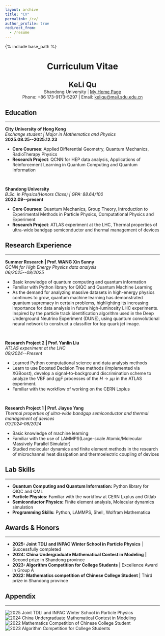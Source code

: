 ```yaml
---
layout: archive
title: "CV"
permalink: /cv/
author_profile: true
redirect_from:
  - /resume
---
```


{% include base_path %}



# <p align="center">Curriculum Vitae</p>

<p align="center">
  <strong><font size="+2">KeLi Qu</font></strong>
  <br>
  Shandong University | <a href="https://david71764.github.io/">My Home Page</a>
  <br>
  Phone: +86 173-9173-5297 | Email: <a href="mailto:keliqu@mail.sdu.edu.cn">keliqu@mail.sdu.edu.cn</a>
</p>

## Education
---
**City University of Hong Kong** \
*Exchange student | Major in Mathematics and Physics* \
**2025.08.25--2025.12.23**

* **Core Courses**: Applied Differential Geometry, Quantum Mechanics, RadioTherapy Physics
* **Research Project**: QCNN for HEP data analysis, Applications of Reinforcement Learning in Quantum Computing and Quantum Information

<br>

**Shandong University** \
*B.Sc. in Physics(Honors Class) | GPA: 88.64/100* \
**2022.09--present**

* **Core Courses**: Quantum Mechanics, Group Theory, Introduction to Experimental Methods in Particle Physics, Computational Physics and Experiment
* **Research Project**: ATLAS experiment at the LHC, Thermal properties of ultra-wide bandgap semiconductor and thermal management of devices

## Research Experience
---
**Summer Research | Prof. WANG Xin Sunny** \
*QCNN for High Energy Physics data analysis* \
*06/2025--08/2025*
* Basic knowledge of quantum computing and quantum information
* Familiar with Python library for QIQC and Quantum Machine Learning
* As the demand for analyzing massive datasets in high-energy physics continues to grow, quantum machine learning has demonstrated quantum supremacy in certain problems, highlighting its increasing importance for data analysis in future high-luminosity LHC experiments. Inspired by the particle track identification algorithm used in the Deep Underground Neutrino Experiment (DUNE), using quantum convolutional neural network to construct a classifier for top quark jet image.

<br>

**Research Project 2 | Prof. Yanlin Liu** \
*ATLAS experiment at the LHC* \
*09/2024--Present*
* Learned Python computational science and data analysis methods
* Learn to use Boosted Decision Tree methods (implemented via XGBoost), develop a signal-to-background discrimination scheme to analyze the VBF and ggF processes of the $H\to\mu\mu$ in the ATLAS experiment.
* Familiar with the workflow of working on the CERN Lxplus

<br>

**Research Project 1 | Prof. Jiayue Yang** \
*Thermal properties of ultra-wide bandgap semiconductor and thermal management of devices* \
*01/2024-06/2024*
* Basic knowledge of machine learning
* Familiar with the use of LAMMPS(Large-scale Atomic/Molecular Massively Parallel Simulator)
* Studied molecular dynamics and finite element methods in the research of microchannel heat dissipation and thermoelectric coupling of devices

## Lab Skills
---
* **Quantum Computing and Quantum Information:** Python library for QIQC and QML
* **Particle Physics:** Familiar with the workflow at CERN Lxplus and Gitlab
* **Semiconductor Physics:** Finite element analysis, Molecular dynamics simulation
* **Programming Skills:** Python, LAMMPS, Shell, Wolfram Mathematica

## Awards & Honors
---
* **2025:** **Joint TDLI and INPAC Winter School in Particle Physics** | Successfully completed
* **2024:** **China Undergraduate Mathematical Contest in Modeling** | Second prize in Shandong province
* **2023:** **Algorithm Competition for College Students** | Excellence Award in Group A
* **2022:** **Mathematics competition of Chinese College Student** | Third prize in Shandong province

## Appendix
---
![2025 Joint TDLI and INPAC Winter School in Particle Physics](1.jpg)
![2024 China Undergraduate Mathematical Contest in Modeling](3.jpg)
![2022 Mathematics Competition of Chinese College Student](4.jpg)
![2023 Algorithm Competition for College Students](2.jpg)
